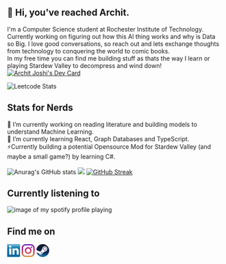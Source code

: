 ## :wave: Hi, you've reached Archit.
<p align='left'>
I'm a Computer Science student at Rochester Institute of Technology. Currently working on figuring out how this AI thing works and why is Data so Big.
I love good conversations, so reach out and lets exchange thoughts from technology to conquering the world to comic books.<br>
In my free time you can find me building stuff as thats the way I learn or playing Stardew Valley to decompress and wind down!<br>
<a href="https://app.daily.dev/archiekins2904"><img src="https://api.daily.dev/devcards/v2/vd8VB2A2yAnTBXnbY1DfR.png?r=sq9&type=wide" width="652" alt="Archit Joshi's Dev Card"/></a>
</p>

![Leetcode Stats](https://leetcard.jacoblin.cool/archiekins2904)

<!--## Some of my work
[![Readme Card](https://github-readme-stats.vercel.app/api/pin/?username=JoshiArchit&repo=NYC-Vehicle-Collision-Data-Analysis-CSCI720-Project&theme=github_dark)](https://github.com/JoshiArchit/NYC-Vehicle-Collision-Data-Analysis-CSCI720-Project)
[![Readme Card](https://github-readme-stats.vercel.app/api/pin/?username=JoshiArchit&repo=NYC-Vehicle-Collision-Data-Analysis-CSCI720-Project&theme=github_dark)](https://github.com/JoshiArchit/NYC-Vehicle-Collision-Data-Analysis-CSCI720-Project)
[![Readme Card](https://github-readme-stats.vercel.app/api/pin/?username=JoshiArchit&repo=NYC-Vehicle-Collision-Data-Analysis-CSCI720-Project&theme=github_dark)](https://github.com/JoshiArchit/NYC-Vehicle-Collision-Data-Analysis-CSCI720-Project) -->

<!--
**JoshiArchit/JoshiArchit** is a ✨ _special_ ✨ repository because its `README.md` (this file) appears on your GitHub profile.

Here are some ideas to get you started:

- 🔭 I’m currently working on ...
- 🌱 I’m currently learning ...
- 👯 I’m looking to collaborate on ...
- 🤔 I’m looking for help with ...
- 💬 Ask me about ...
- 📫 How to reach me: ...
- 😄 Pronouns: ...
- ⚡ Fun fact: ...
-->

## Stats for Nerds
🔭 I’m currently working on reading literature and building models to understand Machine Learning.
<br>🌱 I’m currently learning React, Graph Databases and TypeScript.
<br>⚡Currently building a potential Opensource Mod for Stardew Valley (and maybe a small game?) by learning C#.<br><br>
![Anurag's GitHub stats](https://github-readme-stats.vercel.app/api?username=JoshiArchit&theme=dark&hide=contribs,prs)
<img src = "https://github-readme-stats.vercel.app/api/top-langs/?username=JoshiArchit&hide=shell&theme=radical&hide_progress=True">
[![GitHub Streak](https://github-readme-streak-stats.herokuapp.com?user=JoshiArchit&theme=neon-dark)](https://git.io/streak-stats)


## Currently listening to
![image of my spotify profile playing](https://spotify-github-profile.vercel.app/api/view.svg?uid=ntq0zz4666lvogfd2bgentgct&redirect=true][https://spotify-github-profile.vercel.app/api/view.svg?uid=ntq0zz4666lvogfd2bgentgct&cover_image=true&theme=default&show_offline=false&background_color=121212&interchange=false&bar_color=53b14f&bar_color_cover=true)

## Find me on
<p align="left">
<a href="http://linkedin.com/in/archit2904" target="blank"><img align="center" src="https://github.com/JoshiArchit/JoshiArchit/blob/main/images/transparent-Linkedin-logo-icon.png" alt="" height="30" /></a>
<a href="http://instagram.com/artiekins2904" target="blank"><img align="center" src="https://github.com/JoshiArchit/JoshiArchit/blob/main/images/instagram.png" alt="" height="30" /></a>
<a href="https://steamcommunity.com/id/archiekins2904/" target="blank"><img align="center" src="https://github.com/JoshiArchit/JoshiArchit/blob/main/images/Steam.png" alt="" height="30" /></a>
</p>
